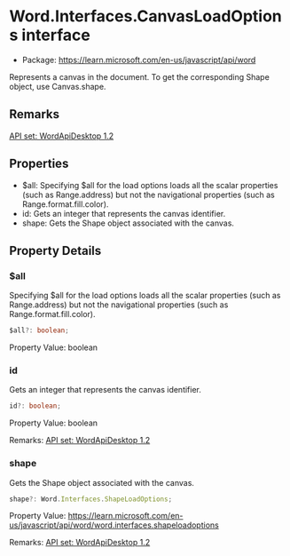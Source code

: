 # Word.Interfaces.CanvasLoadOptions interface

- Package: https://learn.microsoft.com/en-us/javascript/api/word

Represents a canvas in the document. To get the corresponding Shape object, use Canvas.shape.

## Remarks

[ API set: WordApiDesktop 1.2 ](https://learn.microsoft.com/en-us/javascript/api/requirement-sets/word/word-api-requirement-sets)

## Properties

- $all: Specifying $all for the load options loads all the scalar properties (such as Range.address) but not the navigational properties (such as Range.format.fill.color).
- id: Gets an integer that represents the canvas identifier.
- shape: Gets the Shape object associated with the canvas.

## Property Details

### $all

Specifying $all for the load options loads all the scalar properties (such as Range.address) but not the navigational properties (such as Range.format.fill.color).

```typescript
$all?: boolean;
```

Property Value: boolean

### id

Gets an integer that represents the canvas identifier.

```typescript
id?: boolean;
```

Property Value: boolean

Remarks: [ API set: WordApiDesktop 1.2 ](https://learn.microsoft.com/en-us/javascript/api/requirement-sets/word/word-api-requirement-sets)

### shape

Gets the Shape object associated with the canvas.

```typescript
shape?: Word.Interfaces.ShapeLoadOptions;
```

Property Value: https://learn.microsoft.com/en-us/javascript/api/word/word.interfaces.shapeloadoptions

Remarks: [ API set: WordApiDesktop 1.2 ](https://learn.microsoft.com/en-us/javascript/api/requirement-sets/word/word-api-requirement-sets)